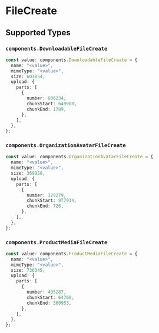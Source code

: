 # FileCreate


## Supported Types

### `components.DownloadableFileCreate`

```typescript
const value: components.DownloadableFileCreate = {
  name: "<value>",
  mimeType: "<value>",
  size: 603854,
  upload: {
    parts: [
      {
        number: 606234,
        chunkStart: 649908,
        chunkEnd: 1789,
      },
    ],
  },
};
```

### `components.OrganizationAvatarFileCreate`

```typescript
const value: components.OrganizationAvatarFileCreate = {
  name: "<value>",
  mimeType: "<value>",
  size: 369958,
  upload: {
    parts: [
      {
        number: 329279,
        chunkStart: 977934,
        chunkEnd: 726,
      },
    ],
  },
};
```

### `components.ProductMediaFileCreate`

```typescript
const value: components.ProductMediaFileCreate = {
  name: "<value>",
  mimeType: "<value>",
  size: 736345,
  upload: {
    parts: [
      {
        number: 405287,
        chunkStart: 64760,
        chunkEnd: 360953,
      },
    ],
  },
};
```

